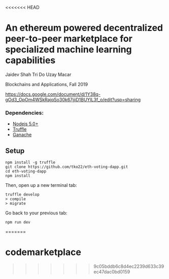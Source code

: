 <<<<<<< HEAD
# An ethereum powered decentralized peer-to-peer marketplace for specialized machine learning capabilities
Jaidev Shah
Tri Do
Uzay Macar

Blockchains and Applications, Fall 2019

https://docs.google.com/document/d/1Y38q-gOd3_OpOm4WSkRajqSo30k67jjiD1BUYlL3f_o/edit?usp=sharing


### Dependencies:
- [Nodejs 5.0+](https://nodejs.org/en/)
- [Truffle](https://github.com/trufflesuite/truffle)
- [Ganache](http://truffleframework.com/ganache/)

## Setup
```
npm install -g truffle
git clone https://github.com/tko22/eth-voting-dapp.git
cd eth-voting-dapp
npm install
```
Then, open up a new terminal tab:
```
truffle develop
> compile
> migrate
```
Go back to your previous tab:
```
npm run dev
```


=======
# codemarketplace
>>>>>>> 9c05bddb6c8d4ec2239d633c39ec47dac0bd0159
